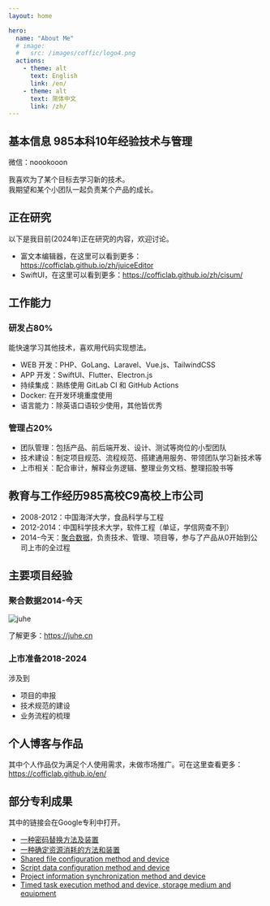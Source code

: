 ```yaml
---
layout: home

hero:
  name: "About Me"
  # image: 
  #   src: /images/coffic/logo4.png
  actions:
    - theme: alt
      text: English
      link: /en/
    - theme: alt
      text: 简体中文
      link: /zh/
---
```


## 基本信息 <Badge type="tip">985本科</Badge><Badge type="tip">10年经验</Badge><Badge type="tip">技术与管理</Badge>

微信：noookooon  

我喜欢为了某个目标去学习新的技术。  
我期望和某个小团队一起负责某个产品的成长。

## 正在研究

以下是我目前(2024年)正在研究的内容，欢迎讨论。

- 富文本编辑器，在这里可以看到更多：<https://cofficlab.github.io/zh/juiceEditor>
- SwiftUI，在这里可以看到更多：<https://cofficlab.github.io/zh/cisum/>

## 工作能力

### 研发<Badge type="tip">占80%</Badge>

能快速学习其他技术，喜欢用代码实现想法。

- WEB 开发：PHP、GoLang、Laravel、Vue.js、TailwindCSS
- APP 开发：SwiftUI、Flutter、Electron.js
- 持续集成：熟练使用 GitLab CI 和 GitHub Actions
- Docker: 在开发环境重度使用
- 语言能力：除英语口语较少使用，其他皆优秀

### 管理<Badge type="tip">占20%</Badge>

- 团队管理：包括产品、前后端开发、设计、测试等岗位的小型团队
- 技术建设：制定项目规范、流程规范、搭建通用服务、带领团队学习新技术等
- 上市相关：配合审计，解释业务逻辑、整理业务文档、整理招股书等

## 教育与工作经历<Badge type="tip">985高校</Badge><Badge type="tip">C9高校</Badge><Badge type="tip">上市公司</Badge>

- 2008-2012：中国海洋大学，食品科学与工程
- 2012-2014：中国科学技术大学，软件工程（单证，学信网查不到）
- 2014-今天：[聚合数据](https://juhe.cn)，负责技术、管理、项目等，参与了产品从0开始到公司上市的全过程

## 主要项目经验

### 聚合数据<Badge type="tip">2014-今天</Badge>

![juhe](/images/juhe/product.png)

了解更多：<https://juhe.cn>

### 上市准备<Badge type="tip">2018-2024</Badge>

涉及到

- 项目的申报
- 技术规范的建设
- 业务流程的梳理

## 个人博客与作品

<VPTeamMembers size="small" :members="products" />

其中个人作品仅为满足个人使用需求，未做市场推广。可在这里查看更多：<https://cofficlab.github.io/en/>

## 部分专利成果

其中的链接会在Google专利中打开。

- [一种密码替换方法及装置](https://patents.google.com/patent/CN113282913A/zh)
- [一种确定资源消耗的方法和装置](https://patents.google.com/patent/CN114881546B/zh)
- [Shared file configuration method and device](https://patents.google.com/patent/CN113268288B/en)
- [Script data configuration method and device](https://patents.google.com/patent/CN114020305A/en)
- [Project information synchronization method and device](https://patents.google.com/patent/CN114020315A/en)
- [Timed task execution method and device, storage medium and equipment](https://patents.google.com/patent/CN113590300B/en)

<script setup>
import { VPTeamMembers } from 'vitepress/theme'
import Products from '../components/Products.vue'

const products = [
  {
    avatar: '/images/kuaiyizhi/logo.png',
    name: '快易知',
    title: '我的博客',
    links: [
      { icon: 'github', link: 'https://www.kuaiyizhi.cn/ideas' },
    ]
  },
  {
    avatar: '/images/team/nookery.jpeg',
    name: 'GitHub',
    title: '我的GitHub',
    links: [
      { icon: 'github', link: 'https://github.com/nookery' },
    ]
  },
  {
    avatar: '/images/cisum/logo.min.png',
    name: 'Cisum',
    title: '音频播放 APP',
    links: [
      { icon: 'github', link: 'https://cofficlab.github.io/en/cisum/' },
    ]
  },
  {
    avatar: '/images/juiceNote/logo.min.png',
    name: 'JuiceNote',
    title: '笔记 APP',
    links: [
      { icon: 'github', link: 'https://cofficlab.github.io/en/juiceNote/' },
    ]
  },
  {
    avatar: '/images/travelmode/logo.min.png',
    name: 'TravelMode',
    title: '连网控制 APP',
    links: [
      { icon: 'github', link: 'https://cofficlab.github.io/en/travelmode/' },
    ]
  },
  {
    avatar: '/images/juiceEditor/logo.min.png',
    name: 'JuiceEditor',
    title: '富文本编辑器',
    links: [
      { icon: 'github', link: 'https://cofficlab.github.io/en/juiceEditor/' },
    ]
  },
  {
    avatar: '/images/gitok/logo-512x512.png',
    name: 'GitOk',
    title: '项目管理 APP',
    links: [
      { icon: 'github', link: 'https://cofficlab.github.io/en/gitok/' },
    ]
  },
]
</script>


